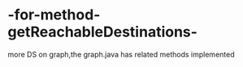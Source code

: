 # -for-method-getReachableDestinations-
more DS on graph,the graph.java has related methods implemented
